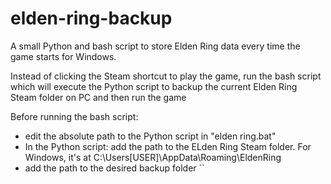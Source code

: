 # elden-ring-backup
A small Python and bash script to store Elden Ring data every time the game starts for Windows.

Instead of clicking the Steam shortcut to play the game, run the bash script which will execute the Python script to backup the current Elden Ring Steam folder on PC and then run the game

Before running the bash script:
  - edit the absolute path to the Python script in "elden ring.bat"
  - In the Python script: add the path to the ELden Ring Steam folder. For Windows, it's at C:\Users\[USER]\AppData\Roaming\EldenRing
  - add the path to the desired backup folder
``
